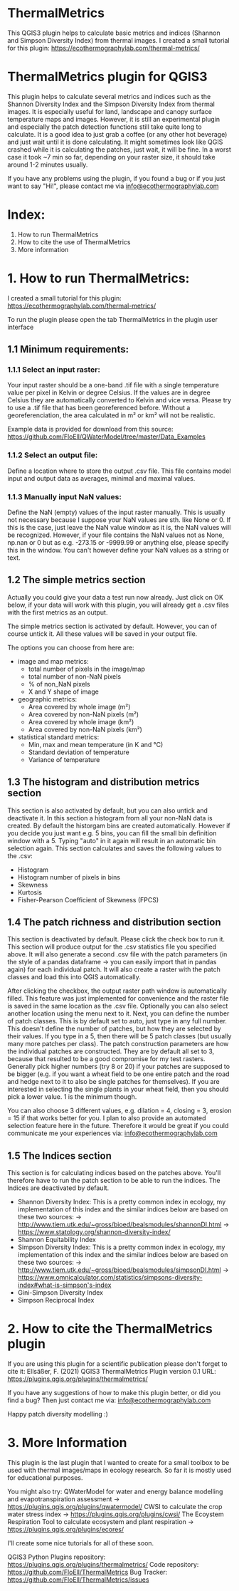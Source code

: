 # ThermalMetrics
This QGIS3 plugin helps to calculate basic metrics and indices (Shannon and Simpson Diversity Index) from thermal images. 
I created a small tutorial for this plugin: https://ecothermographylab.com/thermal-metrics/

# ThermalMetrics plugin for QGIS3
This plugin helps to calculate several metrics and indices such as the Shannon Diversity Index and the Simpson Diversity Index from thermal images. It is especially useful for land, landscape and canopy surface temperature maps and images. However, it is still an experimental plugin and especially the patch detection functions still take quite long to calculate. It is a good idea to just grab a coffee (or any other hot beverage) and just wait until it is done calculating. It might sometimes look like QGIS crashed while it is calculating the patches, just wait, it will be fine. In a worst case it took ~7 min so far, depending on your raster size, it should take around 1-2 minutes usually.

If you have any problems using the plugin, if you found a bug or if you just want to say "Hi!", please contact me via info@ecothermographylab.com

# Index:
1. How to run ThermalMetrics
2. How to cite the use of ThermalMetrics
3. More information

# 1. How to run ThermalMetrics:
I created a small tutorial for this plugin: https://ecothermographylab.com/thermal-metrics/

To run the plugin please open the tab ThermalMetrics in the plugin user interface

## 1.1 Minimum requirements:
### 1.1.1 Select an input raster:
Your input raster should be a one-band .tif file with a single temperature value per pixel in Kelvin or degree Celsius. If the values are in degree Celsius they are automatically converted to Kelvin and vice versa. Please try to use a .tif file that has been georeferenced before. Without a georeferenciation, the area calculated in m² or km² will not be realistic.

Example data is provided for download from this source:
https://github.com/FloEll/QWaterModel/tree/master/Data_Examples

### 1.1.2 Select an output file:
Define a location where to store the output .csv file. This file contains model input and output data as averages, minimal and maximal values. 

### 1.1.3 Manually input NaN values: 
Define the NaN (empty) values of the input raster manually. This is usually not necessary because I suppose your NaN values are sth. like None or 0. If this is the case, just leave the NaN value window as it is, the NaN values will be recognized.  However, if your file contains the NaN values not as None, np.nan or 0 but as e.g. -273.15 or -9999.99 or anything else, please specify this in the window. You can't however define your NaN values as a string or text.  

## 1.2 The simple metrics section
Actually you could give your data a test run now already. Just click on OK below, if your data will work with this plugin, you will already get a .csv files with the first metrics as an output.

The simple metrics section is activated by default. However, you can of course untick it. All these values will be saved in your output file.

The options you can choose from here are: 
- image and map metrics:
    - total number of pixels in the image/map
    - total number of non-NaN pixels
    - % of non_NaN pixels
    - X and Y shape of image
- geographic metrics:
    -  Area covered by whole image (m²)
    - Area covered by non-NaN pixels (m²)
    - Area covered by whole image (km²)
    - Area covered by non-NaN pixels (km²)
- statistical standard metrics:
    - Min, max and mean temperature (in K and °C)
    - Standard deviation of temperature
    - Variance of temperature

## 1.3 The histogram and distribution metrics section
This section is also activated by default, but you can also untick and deactivate it. In this section a histogram from all your non-NaN data is created. By default the historgam bins are created automatically. However if you decide you just want e.g. 5 bins, you can fill the small bin definition window with a 5. Typing "auto" in it again will result in an automatic bin selection again. 
This section calculates and saves the following values to the .csv:
- Histogram 
- Histogram number of pixels in bins
- Skewness
- Kurtosis
- Fisher-Pearson Coefficient of Skewness (FPCS)

## 1.4 The patch richness and distribution section
This section is deactivated by default. Please click the check box to run it. 
This section will produce output for the .csv statistics file you specified above. It will also generate a second .csv file with the patch parameters (in the style of a pandas dataframe -> you can easily import that in pandas again) for each individual patch. It will also create a raster with the patch classes and load this into QGIS automatically.

After clicking the checkbox, the output raster path window is automatically filled. This feature was just implemented for convenience and the raster file is saved in the same location as the .csv file. Optionally you can also select another location using the menu next to it. 
Next, you can define the number of patch classes. This is by default set to auto, just type in any full number. This doesn't define the number of patches, but how they are selected by their values. If you type in a 5, then there will be 5 patch classes (but usually many more patches per class). 
The patch construction parameters are how the individual patches are constructed. They are by default all set to 3, because that resulted to be a good compromise for my test rasters. Generally pick higher numbers (try 8 or 20) if your patches are supposed to be bigger (e.g. if you want a wheat field to be one entire patch and the road and hedge next to it to also be single patches for themselves). If you are interested in selecting the single plants in your wheat field, then you should pick a lower value. 1 is the minimum though. 

You can also choose 3 different values, e.g. dilation = 4, closing = 3, erosion = 15 if that works better for you. I plan to also provide an automated selection feature here in the future. Therefore it would be great if you could communicate me your experiences via: info@ecothermographylab.com

## 1.5 The Indices section
This section is for calculating indices based on the patches above. You'll therefore have to run the patch section to be able to run the indices. 
The Indices are deactivated by default. 
- Shannon Diversity Index:
This is a pretty common index in ecology, my implementation of this index and the similar indices below are based on these two sources:
-> http://www.tiem.utk.edu/~gross/bioed/bealsmodules/shannonDI.html
-> https://www.statology.org/shannon-diversity-index/
- Shannon Equitability Index
- Simpson Diversity Index:
This is a pretty common index in ecology, my implementation of this index and the similar indices below are based on these two sources:
-> http://www.tiem.utk.edu/~gross/bioed/bealsmodules/simpsonDI.html
-> https://www.omnicalculator.com/statistics/simpsons-diversity-index#what-is-simpson's-index
- Gini-Simpson Diversity Index
- Simpson Reciprocal Index

# 2. How to cite the ThermalMetrics plugin
If you are using this plugin for a scientific publication please don't forget to cite it:
Ellsäßer, F. (2021) QGIS3 ThermalMetrics Plugin version 0.1 URL: https://plugins.qgis.org/plugins/thermalmetrics/

If you have any suggestions of how to make this plugin better, or did you find a bug? Then just contact me via: info@ecothermographylab.com


Happy patch diversity modelling :) 

# 3. More Information
This plugin is the last plugin that I wanted to create for a small toolbox to be used with thermal images/maps in ecology research. So far it is mostly used for educational purposes. 

You might also try:
QWaterModel for water and energy balance modelling and evapotranspiration assessment 
-> https://plugins.qgis.org/plugins/qwatermodel/
CWSI to calculate the crop water stress index
-> https://plugins.qgis.org/plugins/cwsi/
The Ecoystem Respiration Tool  to calculate ecosystem and plant respiration
-> https://plugins.qgis.org/plugins/ecores/

I'll create some nice tutorials for all of these soon. 

QGIS3 Python Plugins repository: https://plugins.qgis.org/plugins/thermalmetrics/
Code repository: https://github.com/FloEll/ThermalMetrics
Bug Tracker: https://github.com/FloEll/ThermalMetrics/issues
